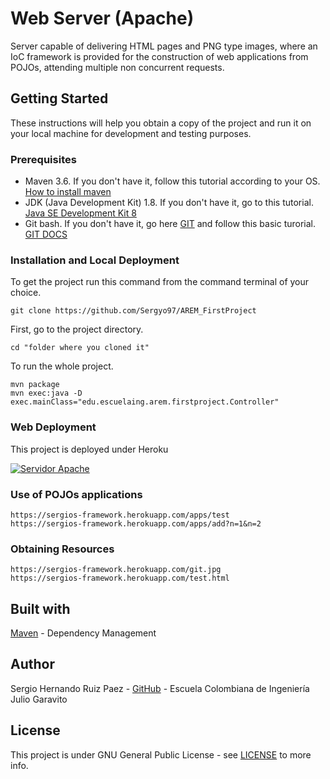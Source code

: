 
# Web Server (Apache)

Server capable of delivering HTML pages and PNG type images, where an IoC framework is provided for the construction of web applications from POJOs, attending multiple non concurrent requests.

## Getting Started
These instructions will help you obtain a copy of the project and run it on your local machine for development and testing purposes.

### Prerequisites

 - Maven 3.6. If you don't have it, follow this tutorial according to your OS. [How to install maven](https://maven.apache.org/install.html)
 - JDK (Java Development Kit) 1.8. If you don't have it, go to this tutorial. [Java SE Development Kit 8](https://www.oracle.com/java/technologies/jdk8-downloads.html)
 - Git bash. If you don't have it, go here [GIT](https://git-scm.com/) and follow this basic turorial. [GIT DOCS](https://git-scm.com/docs)

### Installation and Local Deployment
To get the project run this command from the command terminal of your choice.

    git clone https://github.com/Sergyo97/AREM_FirstProject

First, go to the project directory.

    cd "folder where you cloned it"

To run the whole project.

    mvn package
    mvn exec:java -D exec.mainClass="edu.escuelaing.arem.firstproject.Controller"
    
### Web Deployment
This project is deployed under Heroku

[![Servidor Apache](https://www.herokucdn.com/deploy/button.png)](https://sergios-framework.herokuapp.com/apps/test)

### Use of POJOs applications 

    https://sergios-framework.herokuapp.com/apps/test
    https://sergios-framework.herokuapp.com/apps/add?n=1&n=2
    
### Obtaining Resources
    https://sergios-framework.herokuapp.com/git.jpg
    https://sergios-framework.herokuapp.com/test.html
    

## Built with
[Maven](https://maven.apache.org/) - Dependency Management

## Author
Sergio Hernando Ruiz Paez - [GitHub](https://github.com/Sergyo97) - Escuela Colombiana de Ingeniería Julio Garavito

## License
This project is under GNU General Public License - see  [LICENSE](https://github.com/Sergyo97/AREM_FirstProject/blob/master/LICENSE) to more info.
